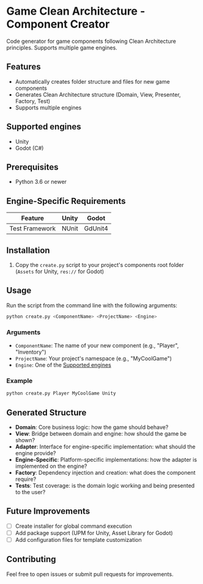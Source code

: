 # Game Clean Architecture - Component Creator

Code generator for game components following Clean Architecture principles. Supports multiple game engines.

## Features

- Automatically creates folder structure and files for new game components
- Generates Clean Architecture structure (Domain, View, Presenter, Factory, Test)
- Supports multiple engines

## Supported engines

- Unity
- Godot (C#)

## Prerequisites

- Python 3.6 or newer

## Engine-Specific Requirements

| Feature | Unity | Godot |
|---------|-------|-------|
| Test Framework | NUnit | GdUnit4 |

## Installation

1. Copy the `create.py` script to your project's components root folder (`Assets` for Unity, `res://` for Godot)

## Usage

Run the script from the command line with the following arguments:

```bash
python create.py <ComponentName> <ProjectName> <Engine>
```

### Arguments

- `ComponentName`: The name of your new component (e.g., "Player", "Inventory")
- `ProjectName`: Your project's namespace (e.g., "MyCoolGame")
- `Engine`: One of the [Supported engines](#supported-engines)

### Example

```bash
python create.py Player MyCoolGame Unity
```

## Generated Structure

- **Domain**: Core business logic: how the game should behave?
- **View**: Bridge between domain and engine: how should the game be shown?
- **Adapter**: Interface for engine-specific implementation: what should the engine provide?
- **Engine-Specific**: Platform-specific implementations: how the adapter is implemented on the engine?
- **Factory**: Dependency injection and creation: what does the component require?
- **Tests**: Test coverage: is the domain logic working and being presented to the user?


## Future Improvements

- [ ] Create installer for global command execution
- [ ] Add package support (UPM for Unity, Asset Library for Godot)
- [ ] Add configuration files for template customization

## Contributing

Feel free to open issues or submit pull requests for improvements.